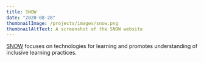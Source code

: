 ```yaml
---
title: SNOW
date: "2020-08-28"
thumbnailImage: /projects/images/snow.png
thumbnailAltText: A screenshot of the SNOW website
---
```

[SNOW](https://snow.idrc.ocadu.ca/) focuses on technologies for learning and promotes understanding of inclusive
learning practices.
